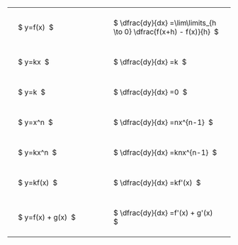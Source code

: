 ---
---

#  
<br>
<style type="text/css">
#T_1d5d4 th.col_heading {
  text-align: left;
  font-size: 1em;
}
#T_1d5d4 td {
  text-align: left;
  font-size: 1em;
  padding: 1.5em;
}
#T_1d5d4_row0_col0, #T_1d5d4_row1_col0, #T_1d5d4_row2_col0, #T_1d5d4_row3_col0, #T_1d5d4_row4_col0, #T_1d5d4_row5_col0, #T_1d5d4_row6_col0 {
  width: 300px;
  white-space: pre-wrap;
}
#T_1d5d4_row0_col1, #T_1d5d4_row1_col1, #T_1d5d4_row2_col1, #T_1d5d4_row3_col1, #T_1d5d4_row4_col1, #T_1d5d4_row5_col1, #T_1d5d4_row6_col1 {
  width: 400px;
  white-space: pre-wrap;
}
</style>
<table id="T_1d5d4">
  <thead>
  </thead>
  <tbody>
    <tr>
      <td id="T_1d5d4_row0_col0" class="data row0 col0" >$ y=f(x)  $</td>
      <td id="T_1d5d4_row0_col1" class="data row0 col1" >$ \dfrac{dy}{dx} =\lim\limits_{h \to 0} \dfrac{f(x+h) - f(x)}{h}  $</td>
    </tr>
    <tr>
      <td id="T_1d5d4_row1_col0" class="data row1 col0" >$ y=kx  $</td>
      <td id="T_1d5d4_row1_col1" class="data row1 col1" >$ \dfrac{dy}{dx} =k  $</td>
    </tr>
    <tr>
      <td id="T_1d5d4_row2_col0" class="data row2 col0" >$ y=k  $</td>
      <td id="T_1d5d4_row2_col1" class="data row2 col1" >$ \dfrac{dy}{dx} =0  $</td>
    </tr>
    <tr>
      <td id="T_1d5d4_row3_col0" class="data row3 col0" >$ y=x^n  $</td>
      <td id="T_1d5d4_row3_col1" class="data row3 col1" >$ \dfrac{dy}{dx} =nx^{n-1}  $</td>
    </tr>
    <tr>
      <td id="T_1d5d4_row4_col0" class="data row4 col0" >$ y=kx^n  $</td>
      <td id="T_1d5d4_row4_col1" class="data row4 col1" >$ \dfrac{dy}{dx} =knx^{n-1}  $</td>
    </tr>
    <tr>
      <td id="T_1d5d4_row5_col0" class="data row5 col0" >$ y=kf(x)  $</td>
      <td id="T_1d5d4_row5_col1" class="data row5 col1" >$ \dfrac{dy}{dx} =kf'(x)  $</td>
    </tr>
    <tr>
      <td id="T_1d5d4_row6_col0" class="data row6 col0" >$ y=f(x) + g(x)  $</td>
      <td id="T_1d5d4_row6_col1" class="data row6 col1" >$ \dfrac{dy}{dx} =f'(x) + g'(x)  $</td>
    </tr>
  </tbody>
</table>
